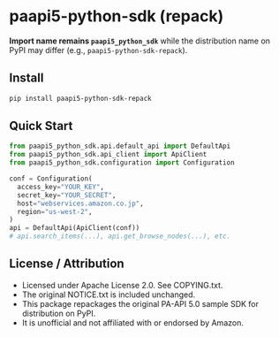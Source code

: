 # paapi5-python-sdk (repack)

**Import name remains `paapi5_python_sdk`** while the distribution name on PyPI may differ (e.g., `paapi5-python-sdk-repack`).

## Install
```bash
pip install paapi5-python-sdk-repack
```

## Quick Start
```python
from paapi5_python_sdk.api.default_api import DefaultApi
from paapi5_python_sdk.api_client import ApiClient
from paapi5_python_sdk.configuration import Configuration

conf = Configuration(
  access_key="YOUR_KEY",
  secret_key="YOUR_SECRET",
  host="webservices.amazon.co.jp",
  region="us-west-2",
)
api = DefaultApi(ApiClient(conf))
# api.search_items(...), api.get_browse_nodes(...), etc.
```

## License / Attribution
- Licensed under Apache License 2.0. See COPYING.txt.
- The original NOTICE.txt is included unchanged.
- This package repackages the original PA-API 5.0 sample SDK for distribution on PyPI.
- It is unofficial and not affiliated with or endorsed by Amazon.
